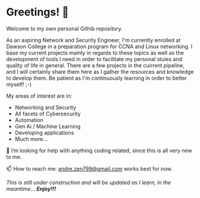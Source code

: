 # Greetings! 👋

Welcome to my own personal Githib repository. 

As an aspiring Network and Security Engineer, I'm currently enrolled at Dawson College in a preparation program for CCNA and Linux networking. I base my current projects mainly in regards to these topics as well as the development of tools I need in order to facilitate my personal stuies and quality of life in general. There are a few projects in the cuirrent pipeline, and I will certainly share them here as I gather the resources and knowledge to develop them. Be patient as I'm continuously learning in order to better myself! ;-)

My areas of interest are in:

- Networking and Security 
- All facets of Cybersecurity
- Automation
- Gen Ai / Machine Learning
- Developing applications
- Much more...

🤔 I’m looking for help with anything coding related, since this is all very new to me. 

📫 How to reach me: andre.zen799@gmail.com works best for now.

*This is still under construction and will be updated as I learn, in the meantime... **Enjoy!!!*** 
